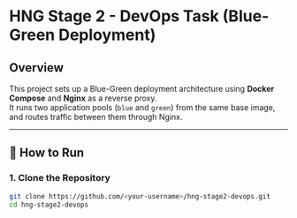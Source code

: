 # HNG Stage 2 - DevOps Task (Blue-Green Deployment)

## Overview
This project sets up a Blue-Green deployment architecture using **Docker Compose** and **Nginx** as a reverse proxy.  
It runs two application pools (`blue` and `green`) from the same base image, and routes traffic between them through Nginx.

---

## 🚀 How to Run

### 1. Clone the Repository
```bash
git clone https://github.com/<your-username>/hng-stage2-devops.git
cd hng-stage2-devops
